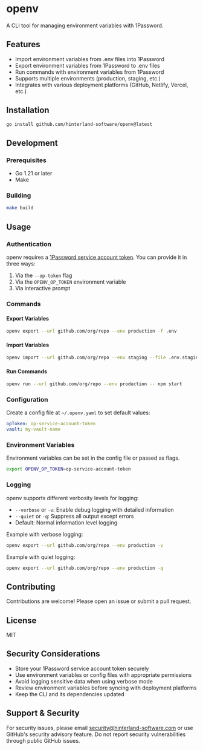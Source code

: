 # openv

A CLI tool for managing environment variables with 1Password.

## Features

- Import environment variables from .env files into 1Password
- Export environment variables from 1Password to .env files
- Run commands with environment variables from 1Password
- Supports multiple environments (production, staging, etc.)
- Integrates with various deployment platforms (GitHub, Netlify, Vercel, etc.)

## Installation

```bash
go install github.com/hinterland-software/openv@latest
```

## Development

### Prerequisites

- Go 1.21 or later
- Make

### Building

```bash
make build
```

## Usage

### Authentication

openv requires a [1Password service account token](https://my.1password.com/developer-tools/infrastructure-secrets/serviceaccount/). You can provide it in three ways:

1. Via the `--op-token` flag
2. Via the `OPENV_OP_TOKEN` environment variable
3. Via interactive prompt

### Commands

#### Export Variables

```bash
openv export --url github.com/org/repo --env production -f .env
```

#### Import Variables

```bash
openv import --url github.com/org/repo --env staging --file .env.staging
```

#### Run Commands

```bash
openv run --url github.com/org/repo --env production -- npm start
```

### Configuration

Create a config file at `~/.openv.yaml` to set default values:

```yaml
opToken: op-service-account-token
vault: my-vault-name
```

### Environment Variables

Environment variables can be set in the config file or passed as flags.

```bash
export OPENV_OP_TOKEN=op-service-account-token
```

### Logging

openv supports different verbosity levels for logging:

- `--verbose` or `-v`: Enable debug logging with detailed information
- `--quiet` or `-q`: Suppress all output except errors
- Default: Normal information level logging

Example with verbose logging:

```bash
openv export --url github.com/org/repo --env production -v
```

Example with quiet logging:

```bash
openv export --url github.com/org/repo --env production -q
```

## Contributing

Contributions are welcome! Please open an issue or submit a pull request.

## License

MIT

## Security Considerations

- Store your 1Password service account token securely
- Use environment variables or config files with appropriate permissions
- Avoid logging sensitive data when using verbose mode
- Review environment variables before syncing with deployment platforms
- Keep the CLI and its dependencies updated

## Support & Security

For security issues, please email security@hinterland-software.com or use GitHub's security advisory feature.
Do not report security vulnerabilities through public GitHub issues.
